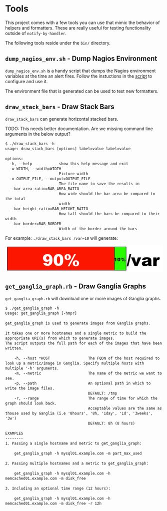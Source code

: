 # Tools

This project comes with a few tools you can use that mimic the behavior of helpers and formatters.  These are
really useful for testing functionality outside of ``notify-by-handler``.

The following tools reside under the ``bin/`` directory.

<a name="dump_nagios_env.sh"></a>
## ``dump_nagios_env.sh`` - Dump Nagios Environment

``dump_nagios_env.sh`` is a handy script that dumps the Nagios environment variables at the time an alert fires.
Follow the instuctions in the [script](/bin/dump_nagios_env.sh) to configure and use it.

The environment file that is generated can be used to test new formatters.

## ``draw_stack_bars`` - Draw Stack Bars 

``draw_stack_bars`` can generate horizontal stacked bars.

TODO: This needs better documentation. Are we missing command line arguments in the below output?

```
$ ./draw_stack_bars -h
usage: draw_stack_bars [options] label=value label=value

options:
  -h, --help            show this help message and exit
  -w WIDTH, --width=WIDTH
                        Picture width
  -o OUTPUT_FILE, --output=OUTPUT_FILE
                        The file name to save the results in
  --bar-area-ratio=BAR_AREA_RATIO
                        How wide should the bar area be compared to the total
                        width
  --bar-height-ratio=BAR_HEIGHT_RATIO
                        How tall should the bars be compared to their width
  --bar-border=BAR_BORDER
                        Width of the border around the bars
```

For example: ``./draw_stack_bars /var=10`` will generate:

![stack bars](/docs/images/stack-bars.png)

## ``get_ganglia_graph.rb`` - Draw Ganglia Graphs

``get_ganglia_graph.rb`` will download one or more images of Ganglia graphs.

```
$ ./get_ganglia_graph -h
Usage: get_ganglia_graph [-hmpr]

get_ganglia_graph is used to generate images from Ganglia graphs.

It takes one or more hostnames and a single metric to build the appropriate URI(s) from which to generate images.
The script outputs the full path for each of the images that have been written.

    -h, --host *HOST                 The FQDN of the host required to look up a metric/image in Ganglia. Specify multiple hosts with multiple '-h' arguments.
    -m, --metric                     The name of the metric we want to see.
    -p, --path                       An optional path in which to write the image files.
                                     DEFAULT: /tmp
    -r, --range                      The range of time for which the graph should look back.
                                     Acceptable values are the same as thouse used by Ganglia (i.e '8hours', '8h, '1day', '1d', '3weeks', '3w')
                                     DEFAULT: 8h (8 hours)

EXAMPLES
--------
1. Passing a single hostname and metric to get_ganglia_graph:

    get_ganglia_graph -h mysql01.example.com -m part_max_used

2. Passing multiple hostnames and a metric to get_ganglia_graph:

    get_ganglia_graph -h mysql01.example.com -h memcached01.example.com -m disk_free

3. Including an optional time range (12 hours):

    get_ganglia_graph -h mysql01.example.com -h memcached01.example.com -m disk_free -r 12h
```
